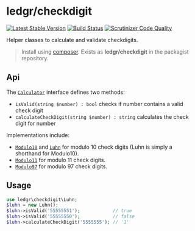 # ledgr/checkdigit

[![Latest Stable Version](https://poser.pugx.org/ledgr/checkdigit/v/stable.png)](https://packagist.org/packages/ledgr/checkdigit)
[![Build Status](https://travis-ci.org/ledgr/checkdigit.svg?branch=1.0.0)](https://travis-ci.org/ledgr/checkdigit)
[![Scrutinizer Code Quality](https://scrutinizer-ci.com/g/ledgr/checkdigit/badges/quality-score.png?b=master)](https://scrutinizer-ci.com/g/ledgr/checkdigit/?branch=master)

Helper classes to calculate and validate checkdigits.

> Install using [composer](http://getcomposer.org/). Exists as **ledgr/checkdigit** in
> the packagist repository.

Api
---
The [`Calculator`](/src/Calculator.php) interface defines two methods:

 * `isValid(string $number) : bool` checks if number contains a valid check digit
 * `calculateCheckDigit(string $number) : string` calculates the check digit for number

Implementations include:

 * [`Modulo10`](/src/Modulo10.php) and [`Luhn`](/src/Luhn.php) for modulo 10 check digits
   (Luhn is simply a shorthand for Modulo10).
 * [`Modulo11`](/src/Modulo11.php) for modulo 11 check digits.
 * [`Modulo97`](/src/Modulo97.php) for modulo 97 check digits.

Usage
-----
```php
use ledgr\checkdigit\Luhn;
$luhn = new Luhn();
$luhn->isValid('55555551');            // true
$luhn->isValid('55555550');            // false
$luhn->calculateCheckDigit('5555555'); // '1'
```
